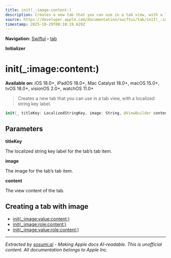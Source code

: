 ```yaml
---
title: init(_:image:content:)
description: Creates a new tab that you can use in a tab view, with a localized string key label.
source: https://developer.apple.com/documentation/swiftui/tab/init(_:image:content:)
timestamp: 2025-10-29T00:10:19.629Z
---
```


**Navigation:** [Swiftui](/documentation/swiftui) › [tab](/documentation/swiftui/tab)

**Initializer**

# init(_:image:content:)

**Available on:** iOS 18.0+, iPadOS 18.0+, Mac Catalyst 18.0+, macOS 15.0+, tvOS 18.0+, visionOS 2.0+, watchOS 11.0+

> Creates a new tab that you can use in a tab view, with a localized string key label.

```swift
init(_ titleKey: LocalizedStringKey, image: String, @ViewBuilder content: () -> Content) where Label == DefaultTabLabel
```

## Parameters

**titleKey**

The localized string key label for the tab’s tab item.



**image**

The image for the tab’s tab item.



**content**

The view content of the tab.



## Creating a tab with image

- [init(_:image:value:content:)](/documentation/swiftui/tab/init(_:image:value:content:))
- [init(_:image:role:content:)](/documentation/swiftui/tab/init(_:image:role:content:))
- [init(_:image:value:role:content:)](/documentation/swiftui/tab/init(_:image:value:role:content:))

---

*Extracted by [sosumi.ai](https://sosumi.ai) - Making Apple docs AI-readable.*
*This is unofficial content. All documentation belongs to Apple Inc.*
